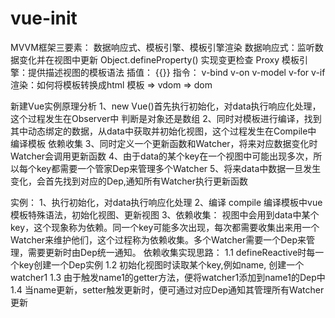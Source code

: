 # vue-init
MVVM框架三要素： 数据响应式、模板引擎、模板引擎渲染
数据响应式：监听数据变化并在视图中更新
    Object.defineProperty() 实现变更检查
    Proxy
模板引擎：提供描述视图的模板语法
    插值： {{}}
    指令： v-bind v-on v-model v-for v-if
渲染：如何将模板转换成html
    模板 => vdom => dom

新建Vue实例原理分析
1、new Vue()首先执行初始化，对data执行响应化处理，这个过程发生在Observer中 判断是对象还是数组
2、同时对模板进行编译，找到其中动态绑定的数据，从data中获取并初始化视图，这个过程发生在Compile中 编译模板 依赖收集
3、同时定义一个更新函数和Watcher，将来对应数据变化时Watcher会调用更新函数 
4、由于data的某个key在一个视图中可能出现多次，所以每个key都需要一个管家Dep来管理多个Watcher
5、将来data中数据一旦发生变化，会首先找到对应的Dep,通知所有Watcher执行更新函数


实例：
1、执行初始化，对data执行响应化处理
2、编译 compile 编译模板中vue模板特殊语法，初始化视图、更新视图
3、依赖收集： 视图中会用到data中某个key，这个现象称为依赖。同一个key可能多次出现，每次都需要收集出来用一个Watcher来维护他们，这个过程称为依赖收集。多个Watcher需要一个Dep来管理，需要更新时由Dep统一通知。
依赖收集实现思路：
    1.1 defineReactive时每一个key创建一个Dep实例
    1.2 初始化视图时读取某个key,例如name, 创建一个watcher1
    1.3 由于触发name1的getter方法，便将watcher1添加到name1的Dep中
    1.4 当name更新，setter触发更新时，便可通过对应Dep通知其管理所有Watcher更新